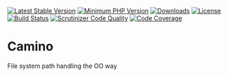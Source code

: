 [![Latest Stable Version](https://poser.pugx.org/sebastianfeldmann/camino/v/stable.svg?v=1)](https://packagist.org/packages/sebastianfeldmann/camino)
[![Minimum PHP Version](https://img.shields.io/badge/php-%3E%3D%207.1-8892BF.svg)](https://php.net/)
[![Downloads](https://img.shields.io/packagist/dt/sebastianfeldmann/camino.svg?v1)](https://packagist.org/packages/sebastianfeldmann/camino)
[![License](https://poser.pugx.org/sebastianfeldmann/camino/license.svg?v=1)](https://packagist.org/packages/sebastianfeldmann/camino)
[![Build Status](https://github.com/sebastianfeldmann/camino/workflows/CI%20Build/badge.svg)](https://github.com/sebastianfeldmann/camino/actions)
[![Scrutinizer Code Quality](https://scrutinizer-ci.com/g/sebastianfeldmann/camino/badges/quality-score.png?b=master&v=1)](https://scrutinizer-ci.com/g/sebastianfeldmann/camino/?branch=master)
[![Code Coverage](https://scrutinizer-ci.com/g/sebastianfeldmann/camino/badges/coverage.png?b=master&v=1)](https://scrutinizer-ci.com/g/sebastianfeldmann/camino/?branch=master)


# Camino
File system path handling the OO way

